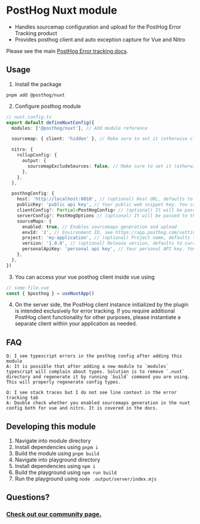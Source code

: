 # PostHog Nuxt module

- Handles sourcemap configuration and upload for the PostHog Error Tracking product
- Provides posthog client and auto exception capture for Vue and Nitro

Please see the main [PostHog Error tracking docs](https://posthog.com/docs/error-tracking).

## Usage

1. Install the package

```
pnpm add @posthog/nuxt
```

2. Configure posthog module

```typescript
// nuxt.config.ts
export default defineNuxtConfig({
  modules: ['@posthog/nuxt'], // Add module reference

  sourcemap: { client: 'hidden' }, // Make sure to set it (otherwise client sourcemaps will not be generated)

  nitro: {
    rollupConfig: {
      output: {
        sourcemapExcludeSources: false, // Make sure to set it (otherwise server sourcemaps will not be generated)
      },
    },
  },

  posthogConfig: {
    host: 'http://localhost:8010', // (optional) Host URL, defaults to https://us.posthog.com
    publicKey: 'public api key', // Your public web snippet key. You can find it in settings
    clientConfig?: Partial<PostHogConfig> // (optional) It will be passed to the posthog-js client on init in vue
    serverConfig?: PostHogOptions // (optional) It will be passed to the posthog-node client on init in nitro. Please note that this client instance is intended for error-tracking purposes only
    sourceMaps: {
      enabled: true, // Enables sourcemaps generation and upload
      envId: '2', // Environment ID, see https://app.posthog.com/settings/environment#variables
      project: 'my-application', // (optional) Project name, defaults to git repository name
      version: '1.0.0', // (optional) Release version, defaults to current git commit
      personalApiKey: 'personal api key', // Your personal API key. You can generate it in settings -> Personal API keys
    },
  },
})
```

3. You can access your vue posthog client inside vue using

```ts
// some-file.vue
const { $posthog } = useNuxtApp()
```

4. On the server side, the PostHog client instance initialized by the plugin is intended exclusively for error tracking. If you require additional PostHog client functionality for other purposes, please instantiate a separate client within your application as needed.

## FAQ

```
Q: I see typescript errors in the posthog config after adding this module
A: It is possible that after adding a new module to `modules` typescript will complain about types. Solution is to remove `.nuxt` directory and regenerate it by running `build` command you are using. This will properly regenerate config types.
```

```
Q: I see stack traces but I do not see line context in the error tracking tab
A: Double check whether you enabled sourcemaps generation in the nuxt config both for vue and nitro. It is covered in the docs.
```

## Developing this module

1. Navigate into module directory
2. Install dependencies using `pnpm i`
3. Build the module using `pnpm build`
4. Navigate into playground directory
5. Install dependencies using `npm i`
6. Build the playground using `npm run build`
7. Run the playground using `node .output/server/index.mjs`

## Questions?

### [Check out our community page.](https://posthog.com/posts)
